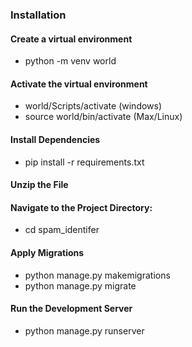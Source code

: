 ### Installation
#### Create a virtual environment
- python -m venv world
#### Activate the virtual environment
- world/Scripts/activate (windows)
- source world/bin/activate (Max/Linux)
#### Install Dependencies 
- pip install -r requirements.txt
#### Unzip the File
#### Navigate to the Project Directory:
- cd spam_identifer
#### Apply Migrations
- python manage.py makemigrations
- python manage.py migrate
####  Run the Development Server
- python manage.py runserver
